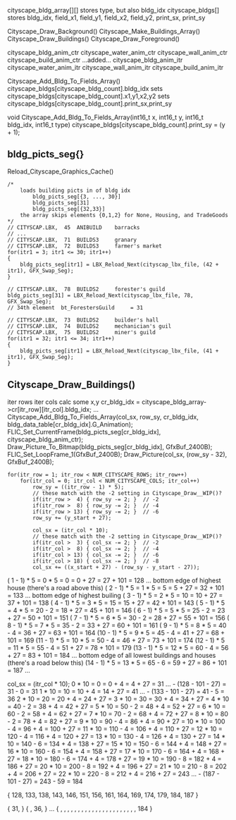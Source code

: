 





cityscape_bldg_array[][]
    stores type, but also bldg_idx
cityscape_bldgs[]
    stores bldg_idx, field_x1, field_y1, field_x2, field_y2, print_sx, print_sy

Cityscape_Draw_Background()
Cityscape_Make_Buildings_Array()
Cityscape_Draw_Buildings()
Cityscape_Draw_Foreground()





cityscape_bldg_anim_ctr
cityscape_water_anim_ctr
cityscape_wall_anim_ctr
cityscape_build_anim_ctr
...added...
cityscape_bldg_anim_itr
cityscape_water_anim_itr
cityscape_wall_anim_itr
cityscape_build_anim_itr















Cityscape_Add_Bldg_To_Fields_Array()
    cityscape_bldgs[cityscape_bldg_count].bldg_idx
    sets cityscape_bldgs[cityscape_bldg_count].x1,y1,x2,y2
    sets cityscape_bldgs[cityscape_bldg_count].print_sx,print_sy

void Cityscape_Add_Bldg_To_Fields_Array(int16_t x, int16_t y, int16_t bldg_idx, int16_t type)
    cityscape_bldgs[cityscape_bldg_count].print_sy = (y + 1);




## bldg_picts_seg{}

Reload_Cityscape_Graphics_Cache()

    /*
        loads building picts in of bldg idx
            bldg_picts_seg[{3, ..., 30}]
            bldg_picts_seg[31]
            bldg_picts_seg[{32,33}]
        the array skips elements {0,1,2} for None, Housing, and TradeGoods
    */
    // CITYSCAP.LBX,  45  ANIBUILD    barracks
    // ...
    // CITYSCAP.LBX,  71  BUILDS3     granary
    // CITYSCAP.LBX,  72  BUILDS3     farmer's market
    for(itr1 = 3; itr1 <= 30; itr1++)
    {
        bldg_picts_seg[itr1] = LBX_Reload_Next(cityscap_lbx_file, (42 + itr1), GFX_Swap_Seg);
    }

    // CITYSCAP.LBX,  78  BUILDS2     forester's guild
    bldg_picts_seg[31] = LBX_Reload_Next(cityscap_lbx_file, 78, GFX_Swap_Seg);
    // 34th element  bt_ForestersGuild     = 31

    // CITYSCAP.LBX,  73  BUILDS2     builder's hall
    // CITYSCAP.LBX,  74  BUILDS2     mechanician's guil
    // CITYSCAP.LBX,  75  BUILDS2     miner's guild
    for(itr1 = 32; itr1 <= 34; itr1++)
    {
        bldg_picts_seg[itr1] = LBX_Reload_Next(cityscap_lbx_file, (41 + itr1), GFX_Swap_Seg);
    }




## Cityscape_Draw_Buildings()

iter rows
iter cols
calc some x,y
cr_bldg_idx = cityscape_bldg_array->cr[itr_row][itr_col].bldg_idx;
...
Cityscape_Add_Bldg_To_Fields_Array(col_sx, row_sy, cr_bldg_idx, bldg_data_table[cr_bldg_idx].G_Animation);
FLIC_Set_CurrentFrame(bldg_picts_seg[cr_bldg_idx], cityscape_bldg_anim_ctr);
Draw_Picture_To_Bitmap(bldg_picts_seg[cr_bldg_idx], GfxBuf_2400B);
FLIC_Set_LoopFrame_1(GfxBuf_2400B);
Draw_Picture(col_sx, (row_sy - 32), GfxBuf_2400B);

    for(itr_row = 1; itr_row < NUM_CITYSCAPE_ROWS; itr_row++)
        for(itr_col = 0; itr_col < NUM_CITYSCAPE_COLS; itr_col++)
            row_sy = ((itr_row - 1) * 5);
            // these match with the -2 setting in Cityscape_Draw__WIP()?
            if(itr_row >  4) { row_sy -= 2; }  // -2
            if(itr_row >  8) { row_sy -= 2; }  // -4
            if(itr_row > 13) { row_sy -= 2; }  // -6
            row_sy += (y_start + 27);

            col_sx = (itr_col * 10);
            // these match with the -2 setting in Cityscape_Draw__WIP()?
            if(itr_col >  3) { col_sx -= 2; }  // -2
            if(itr_col >  8) { col_sx -= 2; }  // -4
            if(itr_col > 13) { col_sx -= 2; }  // -6
            if(itr_col > 18) { col_sx -= 2; }  // -8
            col_sx += ((x_start + 27) - (row_sy - y_start - 27));

( 1 - 1) * 5 =  0 * 5 =  0     =  0 + 27 = 27 + 101 = 128 ... bottom edge of highest house  (there's a road above this)
( 2 - 1) * 5 =  1 * 5 =  5     =  5 + 27 = 32 + 101 = 133 ... bottom edge of highest builing
( 3 - 1) * 5 =  2 * 5 = 10     = 10 + 27 = 37 + 101 = 138
( 4 - 1) * 5 =  3 * 5 = 15     = 15 + 27 = 42 + 101 = 143
( 5 - 1) * 5 =  4 * 5 = 20 - 2 = 18 + 27 = 45 + 101 = 146
( 6 - 1) * 5 =  5 * 5 = 25 - 2 = 23 + 27 = 50 + 101 = 151
( 7 - 1) * 5 =  6 * 5 = 30 - 2 = 28 + 27 = 55 + 101 = 156
( 8 - 1) * 5 =  7 * 5 = 35 - 2 = 33 + 27 = 60 + 101 = 161
( 9 - 1) * 5 =  8 * 5 = 40 - 4 = 36 + 27 = 63 + 101 = 164
(10 - 1) * 5 =  9 * 5 = 45 - 4 = 41 + 27 = 68 + 101 = 169
(11 - 1) * 5 = 10 * 5 = 50 - 4 = 46 + 27 = 73 + 101 = 174
(12 - 1) * 5 = 11 * 5 = 55 - 4 = 51 + 27 = 78 + 101 = 179
(13 - 1) * 5 = 12 * 5 = 60 - 4 = 56 + 27 = 83 + 101 = 184 ... bottom edge of all lowest buildings and houses  (there's a road below this)
(14 - 1) * 5 = 13 * 5 = 65 - 6 = 59 + 27 = 86 + 101 = 187 ... 

col_sx = (itr_col * 10);
 0 * 10              =   0    =    0 + 4 =   4 + 27 =  31 ... - (128 - 101 - 27) =  31 -  0 =  31
 1 * 10              =  10    =   10 + 4 =  14 + 27 =  41 ... - (133 - 101 - 27) =  41 -  5 =  36
 2 * 10              =  20    =   20 + 4 =  24 + 27 = 
 3 * 10              =  30    =   30 + 4 =  34 + 27 = 
 4 * 10              =  40 - 2 =  38 + 4 =  42 + 27 = 
 5 * 10              =  50 - 2 =  48 + 4 =  52 + 27 = 
 6 * 10              =  60 - 2 =  58 + 4 =  62 + 27 = 
 7 * 10              =  70 - 2 =  68 + 4 =  72 + 27 = 
 8 * 10              =  80 - 2 =  78 + 4 =  82 + 27 = 
 9 * 10              =  90 - 4 =  86 + 4 =  90 + 27 = 
10 * 10              = 100 - 4 =  96 + 4 = 100 + 27 = 
11 * 10              = 110 - 4 = 106 + 4 = 110 + 27 = 
12 * 10              = 120 - 4 = 116 + 4 = 120 + 27 = 
13 * 10              = 130 - 4 = 126 + 4 = 130 + 27 = 
14 * 10              = 140 - 6 = 134 + 4 = 138 + 27 = 
15 * 10              = 150 - 6 = 144 + 4 = 148 + 27 = 
16 * 10              = 160 - 6 = 154 + 4 = 158 + 27 = 
17 * 10              = 170 - 6 = 164 + 4 = 168 + 27 = 
18 * 10              = 180 - 6 = 174 + 4 = 178 + 27 = 
19 * 10              = 190 - 8 = 182 + 4 = 186 + 27 = 
20 * 10              = 200 - 8 = 192 + 4 = 196 + 27 = 
21 * 10              = 210 - 8 = 202 + 4 = 206 + 27 = 
22 * 10              = 220 - 8 = 212 + 4 = 216 + 27 = 243 ... - (187 - 101 - 27) = 243 - 59 = 184

{ 128, 133, 138, 143, 146, 151, 156, 161, 164, 169, 174, 179, 184, 187 }

{  31,                                                                                                              }
{    ,  36,                                                                                                         }
...
{    ,    ,    ,    ,    ,    ,    ,    ,    ,    ,    ,    ,    ,    ,    ,    ,    ,    ,    ,    ,    ,    , 184 }